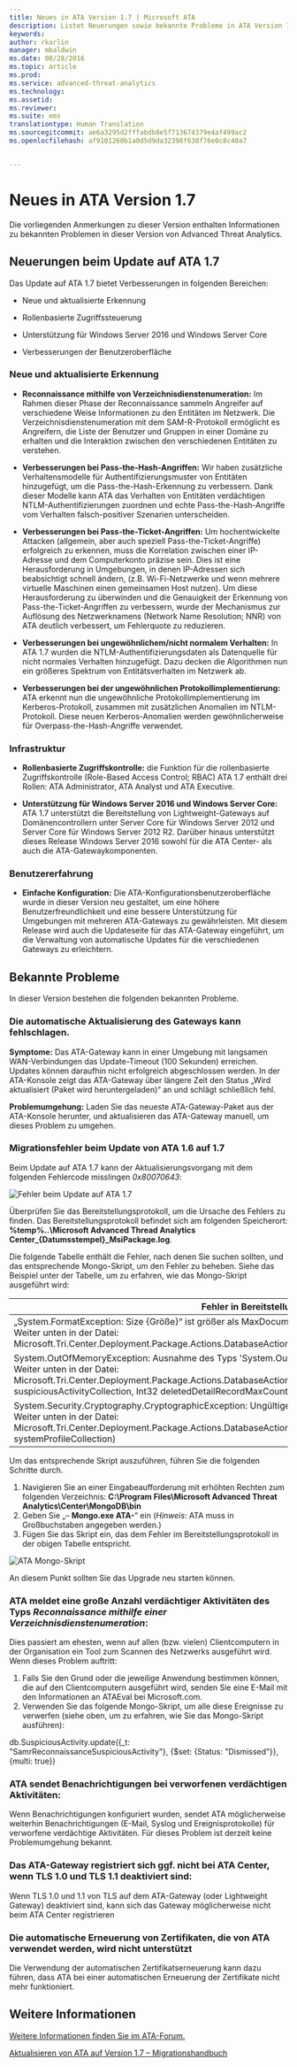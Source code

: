 ```yaml
---
title: Neues in ATA Version 1.7 | Microsoft ATA
description: Listet Neuerungen sowie bekannte Probleme in ATA Version 1.7 auf
keywords: 
author: rkarlin
manager: mbaldwin
ms.date: 08/28/2016
ms.topic: article
ms.prod: 
ms.service: advanced-threat-analytics
ms.technology: 
ms.assetid: 
ms.reviewer: 
ms.suite: ems
translationtype: Human Translation
ms.sourcegitcommit: ae6a3295d2fffabdb8e5f713674379e4af499ac2
ms.openlocfilehash: af9101260b1a0d5d9da32398f638f76e0c8c40a7


---
```


# Neues in ATA Version 1.7
Die vorliegenden Anmerkungen zu dieser Version enthalten Informationen zu bekannten Problemen in dieser Version von Advanced Threat Analytics.

## Neuerungen beim Update auf ATA 1.7
Das Update auf ATA 1.7 bietet Verbesserungen in folgenden Bereichen:

-   Neue und aktualisierte Erkennung

-   Rollenbasierte Zugriffssteuerung

-   Unterstützung für Windows Server 2016 und Windows Server Core

-   Verbesserungen der Benutzeroberfläche


### Neue und aktualisierte Erkennung


- **Reconnaissance mithilfe von Verzeichnisdienstenumeration:** Im Rahmen dieser Phase der Reconnaissance sammeln Angreifer auf verschiedene Weise Informationen zu den Entitäten im Netzwerk. Die Verzeichnisdienstenumeration mit dem SAM-R-Protokoll ermöglicht es Angreifern, die Liste der Benutzer und Gruppen in einer Domäne zu erhalten und die Interaktion zwischen den verschiedenen Entitäten zu verstehen. 

- **Verbesserungen bei Pass-the-Hash-Angriffen:** Wir haben zusätzliche Verhaltensmodelle für Authentifizierungsmuster von Entitäten hinzugefügt, um die Pass-the-Hash-Erkennung zu verbessern. Dank dieser Modelle kann ATA das Verhalten von Entitäten verdächtigen NTLM-Authentifizierungen zuordnen und echte Pass-the-Hash-Angriffe vom Verhalten falsch-positiver Szenarien unterscheiden.

- **Verbesserungen bei Pass-the-Ticket-Angriffen:** Um hochentwickelte Attacken (allgemein, aber auch speziell Pass-the-Ticket-Angriffe) erfolgreich zu erkennen, muss die Korrelation zwischen einer IP-Adresse und dem Computerkonto präzise sein. Dies ist eine Herausforderung in Umgebungen, in denen IP-Adressen sich beabsichtigt schnell ändern, (z.B. Wi-Fi-Netzwerke und wenn mehrere virtuelle Maschinen einen gemeinsamen Host nutzen). Um diese Herausforderung zu überwinden und die Genauigkeit der Erkennung von Pass-the-Ticket-Angriffen zu verbessern, wurde der Mechanismus zur Auflösung des Netzwerknamens (Network Name Resolution; NNR) von ATA deutlich verbessert, um Fehlerquote zu reduzieren.

- **Verbesserungen bei ungewöhnlichem/nicht normalem Verhalten:** In ATA 1.7 wurden die NTLM-Authentifizierungsdaten als Datenquelle für nicht normales Verhalten hinzugefügt. Dazu decken die Algorithmen nun ein größeres Spektrum von Entitätsverhalten im Netzwerk ab. 

- **Verbesserungen bei der ungewöhnlichen Protokollimplementierung:** ATA erkennt nun die ungewöhnliche Protokollimplementierung im Kerberos-Protokoll, zusammen mit zusätzlichen Anomalien im NTLM-Protokoll. Diese neuen Kerberos-Anomalien werden gewöhnlicherweise für Overpass-the-Hash-Angriffe verwendet.


### Infrastruktur

- **Rollenbasierte Zugriffskontrolle:** die Funktion für die rollenbasierte Zugriffskontrolle (Role-Based Access Control; RBAC) ATA 1.7 enthält drei Rollen: ATA Administrator, ATA Analyst und ATA Executive.

- **Unterstützung für Windows Server 2016 und Windows Server Core:** ATA 1.7 unterstützt die Bereitstellung von Lightweight-Gateways auf Domänencontrollern unter Server Core für Windows Server 2012 und Server Core für Windows Server 2012 R2. Darüber hinaus unterstützt dieses Release Windows Server 2016 sowohl für die ATA Center- als auch die ATA-Gatewaykomponenten.

### Benutzererfahrung
- **Einfache Konfiguration:** Die ATA-Konfigurationsbenutzeroberfläche wurde in dieser Version neu gestaltet, um eine höhere Benutzerfreundlichkeit und eine bessere Unterstützung für Umgebungen mit mehreren ATA-Gateways zu gewährleisten. Mit diesem Release wird auch die Updateseite für das ATA-Gateway eingeführt, um die Verwaltung von automatische Updates für die verschiedenen Gateways zu erleichtern.

## Bekannte Probleme
In dieser Version bestehen die folgenden bekannten Probleme.

### Die automatische Aktualisierung des Gateways kann fehlschlagen.
**Symptome:** Das ATA-Gateway kann in einer Umgebung mit langsamen WAN-Verbindungen das Update-Timeout (100 Sekunden) erreichen. Updates können daraufhin nicht erfolgreich abgeschlossen werden.
In der ATA-Konsole zeigt das ATA-Gateway über längere Zeit den Status „Wird aktualisiert (Paket wird heruntergeladen)“ an und schlägt schließlich fehl.

**Problemumgehung:** Laden Sie das neueste ATA-Gateway-Paket aus der ATA-Konsole herunter, und aktualisieren das ATA-Gateway manuell, um dieses Problem zu umgehen.

### Migrationsfehler beim Update von ATA 1.6 auf 1.7
Beim Update auf ATA 1.7 kann der Aktualisierungsvorgang mit dem folgenden Fehlercode misslingen *0x80070643*:

![Fehler beim Update auf ATA 1.7](media/ata-update-error.png)

Überprüfen Sie das Bereitstellungsprotokoll, um die Ursache des Fehlers zu finden. Das Bereitstellungsprotokoll befindet sich am folgenden Speicherort: **%temp%\..\Microsoft Advanced Thread Analytics Center_{Datumsstempel}_MsiPackage.log**. 

Die folgende Tabelle enthält die Fehler, nach denen Sie suchen sollten, und das entsprechende Mongo-Skript, um den Fehler zu beheben. Siehe das Beispiel unter der Tabelle, um zu erfahren, wie das Mongo-Skript ausgeführt wird:

| Fehler in Bereitstellungsprotokolldatei                                                                                                                  | Mongo-Skript                                                                                                                                                                         |
|---|---|
| „System.FormatException: Size {Größe}“ ist größer als MaxDocumentSize 16777216 <br>Weiter unten in der Datei:<br>  Microsoft.Tri.Center.Deployment.Package.Actions.DatabaseActions.MigrateUniqueEntityProfiles(Boolean isPartial)                                                                                        | db.UniqueEntityProfile.find().forEach(function(obj){if(Object.bsonsize(obj) > 12582912) {print(obj._id);print(Object.bsonsize(obj));db.UniqueEntityProfile.remove({_id:obj._id});}}) |
| System.OutOfMemoryException: Ausnahme des Typs 'System.OutOfMemoryException' ausgelöst<br>Weiter unten in der Datei:<br>Microsoft.Tri.Center.Deployment.Package.Actions.DatabaseActions.ReduceSuspiciousActivityDetailsRecords(IMongoCollection`1 suspiciousActivityCollection, Int32 deletedDetailRecordMaxCount) | db.SuspiciousActivity.find().forEach(function(obj){if(Object.bsonsize(obj) > 500000),{print(obj._id);print(Object.bsonsize(obj));db.SuspiciousActivity.remove({_id:obj._id});}})     |
|System.Security.Cryptography.CryptographicException: Ungültige Länge<br>Weiter unten in der Datei:<br> Microsoft.Tri.Center.Deployment.Package.Actions.DatabaseActions.MigrateCenterSystemProfile(IMongoCollection`1 systemProfileCollection)| CenterThumbprint=db.SystemProfile.find({_t:"CenterSystemProfile"}).toArray()[0].Configuration.SecretManagerConfiguration.CertificateThumbprint;db.SystemProfile.update({_t:"CenterSystemProfile"},{$set:{"Configuration.ManagementClientConfiguration.ServerCertificateThumbprint":CenterThumbprint}})|


Um das entsprechende Skript auszuführen, führen Sie die folgenden Schritte durch. 

1.  Navigieren Sie an einer Eingabeaufforderung mit erhöhten Rechten zum folgenden Verzeichnis: **C:\Program Files\Microsoft Advanced Threat Analytics\Center\MongoDB\bin**
2.  Geben Sie „– **Mongo.exe ATA-**“ ein (*Hinweis*: ATA muss in Großbuchstaben angegeben werden.)
3.  Fügen Sie das Skript ein, das dem Fehler im Bereitstellungsprotokoll in der obigen Tabelle entspricht.

![ATA Mongo-Skript](media/ATA-mongoDB-script.png)

An diesem Punkt sollten Sie das Upgrade neu starten können.

### ATA meldet eine große Anzahl verdächtiger Aktivitäten des Typs *Reconnaissance mithilfe einer Verzeichnisdienstenumeration*:
 
Dies passiert am ehesten, wenn auf allen (bzw. vielen) Clientcomputern in der Organisation ein Tool zum Scannen des Netzwerks ausgeführt wird. Wenn dieses Problem auftritt:

1. Falls Sie den Grund oder die jeweilige Anwendung bestimmen können, die auf den Clientcomputern ausgeführt wird, senden Sie eine E-Mail mit den Informationen an ATAEval bei Microsoft.com.
2. Verwenden Sie das folgende Mongo-Skript, um alle diese Ereignisse zu verwerfen (siehe oben, um zu erfahren, wie Sie das Mongo-Skript ausführen):

db.SuspiciousActivity.update({_t: "SamrReconnaissanceSuspiciousActivity"}, {$set: {Status: "Dismissed"}}, {multi: true})

### ATA sendet Benachrichtigungen bei verworfenen verdächtigen Aktivitäten:
Wenn Benachrichtigungen konfiguriert wurden, sendet ATA möglicherweise weiterhin Benachrichtigungen (E-Mail, Syslog und Ereignisprotokolle) für verworfene verdächtige Aktivitäten.
Für dieses Problem ist derzeit keine Problemumgehung bekannt. 

### Das ATA-Gateway registriert sich ggf. nicht bei ATA Center, wenn TLS 1.0 und TLS 1.1 deaktiviert sind:
Wenn TLS 1.0 und 1.1 von TLS auf dem ATA-Gateway (oder Lightweight Gateway) deaktiviert sind, kann sich das Gateway möglicherweise nicht beim ATA Center registrieren

### Die automatische Erneuerung von Zertifikaten, die von ATA verwendet werden, wird nicht unterstützt
Die Verwendung der automatischen Zertifikatserneuerung kann dazu führen, dass ATA bei einer automatischen Erneuerung der Zertifikate nicht mehr funktioniert. 


## Weitere Informationen
[Weitere Informationen finden Sie im ATA-Forum.](https://social.technet.microsoft.com/Forums/security/home?forum=mata)

[Aktualisieren von ATA auf Version 1.7 – Migrationshandbuch](ata-update-1.7-migration-guide.md)




<!--HONumber=Sep16_HO2-->



